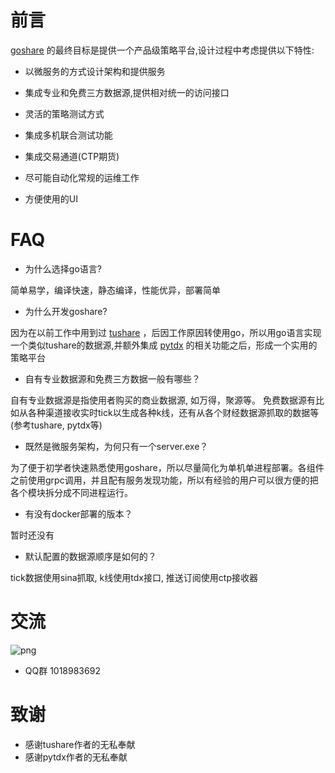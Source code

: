 # 前言

[goshare](https://github.com/jamesshenjian/goshare) 的最终目标是提供一个产品级策略平台,设计过程中考虑提供以下特性:

* 以微服务的方式设计架构和提供服务

* 集成专业和免费三方数据源,提供相对统一的访问接口

* 灵活的策略测试方式

* 集成多机联合测试功能

* 集成交易通道(CTP期货)

* 尽可能自动化常规的运维工作

* 方便使用的UI

# FAQ

* 为什么选择go语言?

简单易学，编译快速，静态编译，性能优异，部署简单

* 为什么开发goshare?

因为在以前工作中用到过 [tushare](http://tushare.org) ，后因工作原因转使用go，所以用go语言实现一个类似tushare的数据源,并额外集成 [pytdx](https://github.com/rainx/pytdx) 的相关功能之后，形成一个实用的策略平台

* 自有专业数据源和免费三方数据一般有哪些？

自有专业数据源是指使用者购买的商业数据源, 如万得，聚源等。 免费数据源有比如从各种渠道接收实时tick以生成各种k线，还有从各个财经数据源抓取的数据等(参考tushare, pytdx等)

* 既然是微服务架构，为何只有一个server.exe？

为了便于初学者快速熟悉使用goshare，所以尽量简化为单机单进程部署。各组件之前使用grpc调用，并且配有服务发现功能，所以有经验的用户可以很方便的把各个模块拆分成不同进程运行。

* 有没有docker部署的版本？

暂时还没有

* 默认配置的数据源顺序是如何的？

tick数据使用sina抓取, k线使用tdx接口, 推送订阅使用ctp接收器

# 交流

![png](\images\goshare-group.png)


* QQ群 1018983692 

# 致谢

* 感谢tushare作者的无私奉献
* 感谢pytdx作者的无私奉献